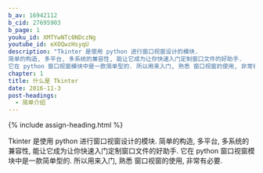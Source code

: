 ```yaml
---
b_av: 16942112
b_cid: 27695903
b_page: 1
youku_id: XMTYwNTc0NDczNg
youtube_id: eXOQwzHsyqU
description: "Tkinter 是使用 python 进行窗口视窗设计的模块.
简单的构造, 多平台, 多系统的兼容性, 能让它成为让你快速入门定制窗口文件的好助手.
它在 python 窗口视窗模块中是一款简单型的. 所以用来入门, 熟悉 窗口视窗的使用, 非常有必要."
chapter: 1
title: 什么是 Tkinter
date: 2016-11-3
post-headings:
  - 简单介绍
---
```



{% include assign-heading.html %}

Tkinter 是使用 python 进行窗口视窗设计的模块.
简单的构造, 多平台, 多系统的兼容性, 能让它成为让你快速入门定制窗口文件的好助手. 
它在 python 窗口视窗模块中是一款简单型的. 所以用来入门, 熟悉 窗口视窗的使用, 非常有必要.